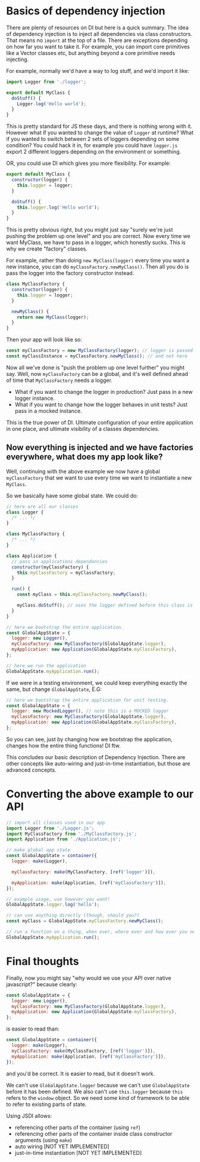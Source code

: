# Basics of dependency injection

There are plenty of resources on DI but here is a quick summary. The idea of dependency injection is to inject all dependencies via class constructors. That means no `import` at the top of a file. There are exceptions depending on how far you want to take it. For example, you can import core primitives like a Vector classes etc, but anything beyond a core primitive needs injecting.

For example, normally we'd have a way to log stuff, and we'd import it like:

```js
import Logger from './logger';

export default MyClass {
  doStuff() {
    Logger.log('Hello world');
  }
}
```

This is pretty standard for JS these days, and there is nothing wrong with it. However what if you wanted to change the value of `Logger` at runtime? What if you wanted to switch between 2 sets of loggers depending on some condition? You could hack it in, for example you could have `logger.js` export 2 different loggers depending on the environment or something.

OR, you could use DI which gives you more flexibility. For example:

```js
export default MyClass {
  constructor(logger) {
    this.logger = logger;
  }

  doStuff() {
    this.logger.log('Hello world');
  }
}
```

This is pretty obvious right, but you might just say "surely we're just pushing the problem up one level" and you are correct. Now every time we want MyClass, we have to pass in a logger, which honestly sucks. This is why we create "factory" classes.

For example, rather than doing `new MyClass(logger)` every time you want a new instance, you can do `myClassFactory.newMyClass()`. Then all you do is pass the logger into the factory constructor instead.

```js
class MyClassFactory {
  constructor(logger) {
    this.logger = logger;
  }

  newMyClass() {
    return new MyClass(logger);
  }
}
```

Then your app will look like so:

```js
const myClassFactory = new MyClassFactory(logger); // logger is passed in here
const myClassInstance = myClassFactory.newMyClass(); // and not here
```

Now all we've done is "push the problem up one level further" you might say. Well, now `myClassFactory` can be a global, and it's well defined ahead of time that `MyClassFactory` needs a logger.

- What if you want to change the logger in production? Just pass in a new logger instance.
- What if you want to change how the logger behaves in unit tests? Just pass in a mocked instance.

This is the true power of DI. Ultimate configuration of your entire application in one place, and ultimate visibility of a classes dependencies.

## Now everything is injected and we have factories everywhere, what does my app look like?

Well, continuing with the above example we now have a global `myClassFactory` that we want to use every time we want to instantiate a new `MyClass`.

So we basically have some global state. We could do:

```js
// here are all our classes
class Logger {
  /* ... */
}

class MyClassFactory {
  /* ... */
}

class Application {
  // pass in applications dependancies
  constructor(myClassFactory) {
    this.myClassFactory = myClassFactory;
  }

  run() {
    const myClass = this.myClassFactory.newMyClass();

    myClass.doStuff(); // uses the logger defined before this class is even run
  }
}

// here we bootstrap the entire application.
const GlobalAppState = {
  logger: new Logger(),
  myClassFactory: new MyClassFactory(GlobalAppState.logger),
  myApplication: new Application(GlobalAppState.myClassFactory),
};

// here we run the application
GlobalAppState.myApplication.run();
```

If we were in a testing environment, we could keep everything exactly the same, but change `GlobalAppState`, E.G:

```js
// here we bootstrap the entire application for unit testing.
const GlobalAppState = {
  logger: new MockedLogger(), // note this is a MOCKED logger
  myClassFactory: new MyClassFactory(GlobalAppState.logger),
  myApplication: new Application(GlobalAppState.myClassFactory),
};
```

So you can see, just by changing how we bootstrap the application, changes how the entire thing functions! DI ftw.

This concludes our basic description of Dependency Injection. There are other concepts like auto-wiring and just-in-time instantiation, but those are advanced concepts.

# Converting the above example to our API

```js
// import all classes used in our app
import Logger from './Logger.js';
import MyClassFactory from './MyClassFactory.js';
import Application from './Application.js';

// make global app state
const GlobalAppState = container({
  logger: make(Logger),

  myClassFactory: make(MyClassFactory, [ref('logger')]),

  myApplication: make(Application, [ref('myClassFactory')]),
});

// example usage, use however you want!
GlobalAppState.logger.log('hello');

// can use anything directly (though, should you?)
const myClass = GlobalAppState.myClassFactory.newMyClass();

// run a function on a thing, when ever, where ever and how ever you need
GlobalAppState.myApplication.run();
```

# Final thoughts

Finally, now you might say "why would we use your API over native javascript?" because clearly:

```js
const GlobalAppState = {
  logger: new Logger(),
  myClassFactory: new MyClassFactory(GlobalAppState.logger),
  myApplication: new Application(GlobalAppState.myClassFactory),
};
```

is easier to read than:

```js
const GlobalAppState = container({
  logger: make(Logger),
  myClassFactory: make(MyClassFactory, [ref('logger')]),
  myApplication: make(Application, [ref('myClassFactory')]),
});
```

and you'd be correct. It is easier to read, but it doesn't work.

We can't use `GlobalAppState.logger` because we can't use `GlobalAppState` before it has been defined. We also can't use `this.logger` because `this` refers to the `window` object. So we need some kind of framework to be able to refer to existing parts of state.

Using JSDI allows:

- referencing other parts of the container (using `ref`)
- referencing other parts of the container inside class constructor arguments (using `make`)
- auto wiring [NOT YET IMPLEMENTED]
- just-in-time instantiation [NOT YET IMPLEMENTED]
